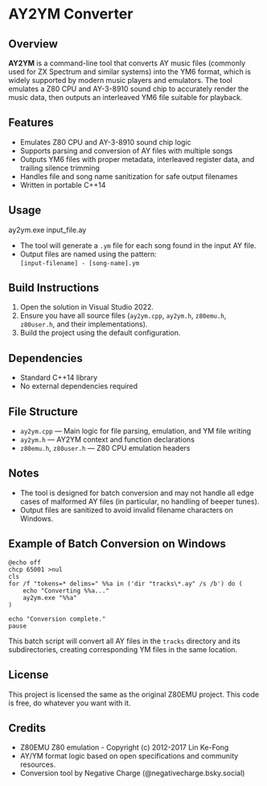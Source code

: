 ﻿# AY2YM Converter

## Overview

**AY2YM** is a command-line tool that converts AY music files (commonly used for ZX Spectrum and similar systems) into the YM6 format, which is widely supported by modern music players and emulators. The tool emulates a Z80 CPU and AY-3-8910 sound chip to accurately render the music data, then outputs an interleaved YM6 file suitable for playback.

## Features

- Emulates Z80 CPU and AY-3-8910 sound chip logic
- Supports parsing and conversion of AY files with multiple songs
- Outputs YM6 files with proper metadata, interleaved register data, and trailing silence trimming
- Handles file and song name sanitization for safe output filenames
- Written in portable C++14

## Usage

ay2ym.exe input_file.ay

- The tool will generate a `.ym` file for each song found in the input AY file.
- Output files are named using the pattern:  
  `[input-filename] - [song-name].ym`

## Build Instructions

1. Open the solution in Visual Studio 2022.
2. Ensure you have all source files (`ay2ym.cpp`, `ay2ym.h`, `z80emu.h`, `z80user.h`, and their implementations).
3. Build the project using the default configuration.

## Dependencies

- Standard C++14 library
- No external dependencies required

## File Structure

- `ay2ym.cpp` — Main logic for file parsing, emulation, and YM file writing
- `ay2ym.h` — AY2YM context and function declarations
- `z80emu.h`, `z80user.h` — Z80 CPU emulation headers

## Notes

- The tool is designed for batch conversion and may not handle all edge cases of malformed AY files (in particular, no handling of beeper tunes).
- Output files are sanitized to avoid invalid filename characters on Windows.

## Example of Batch Conversion on Windows

```batch
@echo off
chcp 65001 >nul
cls
for /f "tokens=* delims=" %%a in ('dir "tracks\*.ay" /s /b') do (
	echo "Converting %%a..."
	ay2ym.exe "%%a"
)

echo "Conversion complete."
pause
```

This batch script will convert all AY files in the `tracks` directory and its subdirectories, creating corresponding YM files in the same location.

## License

This project is licensed the same as the original Z80EMU project. This code is free, do whatever you want with it.

## Credits

- Z80EMU Z80 emulation - Copyright (c) 2012-2017 Lin Ke-Fong
- AY/YM format logic based on open specifications and community resources.
- Conversion tool by Negative Charge (@negativecharge.bsky.social)
